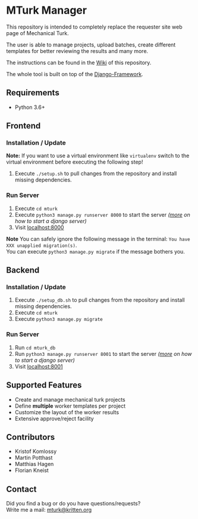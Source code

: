 # MTurk Manager
This repository is intended to completely replace the requester site web page of Mechanical Turk.

The user is able to manage projects, upload batches, create different templates for better reviewing the results and many more.

The instructions can be found in the [Wiki](https://github.com/webis-de/mturk-manager/wiki) of this repository.  

The whole tool is built on top of the [Django-Framework](https://www.djangoproject.com/).  

## Requirements
* Python 3.6+

## Frontend

### Installation / Update

**Note:** If you want to use a virtual environment like `virtualenv` switch to the virtual environment before executing the following step!

1. Execute `./setup.sh` to pull changes from the repository and install missing dependencies.

### Run Server
1. Execute `cd mturk`
2. Execute `python3 manage.py runserver 8000` to start the server _([more](https://docs.djangoproject.com/en/2.2/ref/django-admin/#django-admin-runserver) on how to start a django server)_
3. Visit [localhost:8000](http://localhost:8000)

**Note** You can safely ignore the following message in the terminal: `You have XXX unapplied migration(s)`.  
You can execute `python3 manage.py migrate` if the message bothers you.

## Backend

### Installation / Update
1. Execute `./setup_db.sh` to pull changes from the repository and install missing dependencies.
2. Execute `cd mturk`
3. Execute `python3 manage.py migrate`

### Run Server
1. Run `cd mturk_db`
2. Run `python3 manage.py runserver 8001` to start the server _([more](https://docs.djangoproject.com/en/2.2/ref/django-admin/#django-admin-runserver) on how to start a django server)_
3. Visit [localhost:8001](http://localhost:8001)

## Supported Features
* Create and manage mechanical turk projects
* Define **multiple** worker templates per project
* Customize the layout of the worker results
* Extensive approve/reject facility

## Contributors
* Kristof Komlossy
* Martin Potthast
* Matthias Hagen
* Florian Kneist

## Contact
Did you find a bug or do you have questions/requests?  
Write me a mail: mturk@kritten.org

